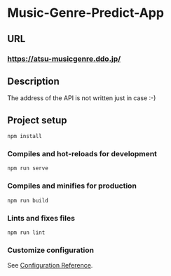 
# Music-Genre-Predict-App

## URL
### <https://atsu-musicgenre.ddo.jp/>

## Description
The address of the API is not written just in case :-)
## Project setup
```
npm install
```

### Compiles and hot-reloads for development
```
npm run serve
```

### Compiles and minifies for production
```
npm run build
```

### Lints and fixes files
```
npm run lint
```

### Customize configuration
See [Configuration Reference](https://cli.vuejs.org/config/).
